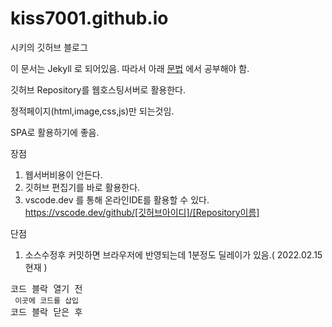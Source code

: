 # kiss7001.github.io
시키의 깃허브 블로그

이 문서는 Jekyll 로 되어있음. 따라서 아래 [문법](https://teddylee777.github.io/jekyll/Jekyll-%EC%82%AC%EC%9A%A9%EC%9D%84-%EC%9C%84%ED%95%9C-markdown-%EB%AC%B8%EB%B2%95) 에서 공부해야 함.

깃허브 Repository를 웹호스팅서버로 활용한다.

정적페이지(html,image,css,js)만 되는것임.



SPA로 활용하기에 좋음.

장점
1. 웹서버비용이 안든다.
2. 깃허브 편집기를 바로 활용한다.
3. vscode.dev 를 통해 온라인IDE를 활용할 수 있다.
https://vscode.dev/github/[깃허브아이디]/[Repository이름]

단점
1. 소스수정후 커밋하면 브라우저에 반영되는데 1분정도 딜레이가 있음.( 2022.02.15 현재 )

<pre>코드 블락 열기 전 
<code> 이곳에 코드를 삽입</code> 
코드 블락 닫은 후</pre>